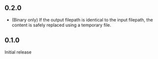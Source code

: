 ## 0.2.0

* (Binary only) If the output filepath is identical to the input filepath, the content is safely replaced using a temporary file.

## 0.1.0

Initial release
